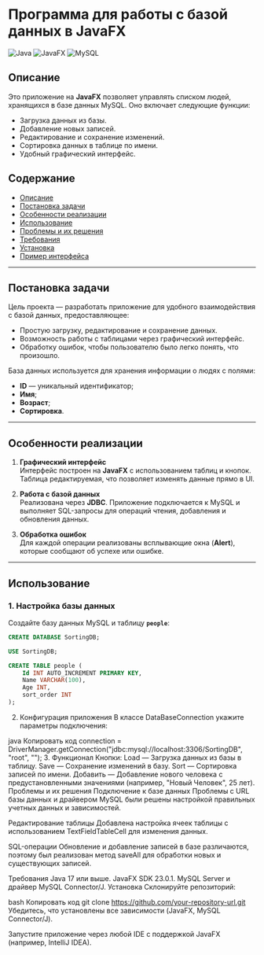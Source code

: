 # Программа для работы с базой данных в JavaFX

![Java](https://img.shields.io/badge/Java-17-orange) ![JavaFX](https://img.shields.io/badge/JavaFX-23.0.1-blue) ![MySQL](https://img.shields.io/badge/MySQL-8.0-lightblue)

## Описание

Это приложение на **JavaFX** позволяет управлять списком людей, хранящихся в базе данных MySQL. Оно включает следующие функции:
- Загрузка данных из базы.
- Добавление новых записей.
- Редактирование и сохранение изменений.
- Сортировка данных в таблице по имени.
- Удобный графический интерфейс.

## Содержание

- [Описание](#описание)
- [Постановка задачи](#постановка-задачи)
- [Особенности реализации](#особенности-реализации)
- [Использование](#использование)
- [Проблемы и их решения](#проблемы-и-их-решения)
- [Требования](#требования)
- [Установка](#установка)
- [Пример интерфейса](#пример-интерфейса)

---

## Постановка задачи

Цель проекта — разработать приложение для удобного взаимодействия с базой данных, предоставляющее:
- Простую загрузку, редактирование и сохранение данных.
- Возможность работы с таблицами через графический интерфейс.
- Обработку ошибок, чтобы пользователю было легко понять, что произошло.

База данных используется для хранения информации о людях с полями:
- **ID** — уникальный идентификатор;
- **Имя**;
- **Возраст**;
- **Сортировка**.

---

## Особенности реализации

1. **Графический интерфейс**  
   Интерфейс построен на **JavaFX** с использованием таблиц и кнопок. Таблица редактируемая, что позволяет изменять данные прямо в UI.

2. **Работа с базой данных**  
   Реализована через **JDBC**. Приложение подключается к MySQL и выполняет SQL-запросы для операций чтения, добавления и обновления данных.

3. **Обработка ошибок**  
   Для каждой операции реализованы всплывающие окна (**Alert**), которые сообщают об успехе или ошибке.

---

## Использование

### 1. Настройка базы данных

Создайте базу данных MySQL и таблицу **`people`**:
```sql
CREATE DATABASE SortingDB;

USE SortingDB;

CREATE TABLE people (
    Id INT AUTO_INCREMENT PRIMARY KEY,
    Name VARCHAR(100),
    Age INT,
    sort_order INT
);
```
2. Конфигурация приложения
В классе DataBaseConnection укажите параметры подключения:

java
Копировать код
connection = DriverManager.getConnection("jdbc:mysql://localhost:3306/SortingDB", "root", "");
3. Функционал
Кнопки:
Load — Загрузка данных из базы в таблицу.
Save — Сохранение изменений в базу.
Sort — Сортировка записей по имени.
Добавить — Добавление нового человека с предустановленными значениями (например, "Новый Человек", 25 лет).
Проблемы и их решения
Подключение к базе данных
Проблемы с URL базы данных и драйвером MySQL были решены настройкой правильных учетных данных и зависимостей.

Редактирование таблицы
Добавлена настройка ячеек таблицы с использованием TextFieldTableCell для изменения данных.

SQL-операции
Обновление и добавление записей в базе различаются, поэтому был реализован метод saveAll для обработки новых и существующих записей.

Требования
Java 17 или выше.
JavaFX SDK 23.0.1.
MySQL Server и драйвер MySQL Connector/J.
Установка
Склонируйте репозиторий:

bash
Копировать код
git clone https://github.com/your-repository-url.git
Убедитесь, что установлены все зависимости (JavaFX, MySQL Connector/J).

Запустите приложение через любой IDE с поддержкой JavaFX (например, IntelliJ IDEA).